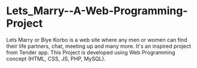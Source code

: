 # Lets_Marry--A-Web-Programming-Project
Lets Marry or Biye Korbo is a web site where any men or women can find their life partners, chat, meeting up and many more. It's an inspired  project from Tender app. This Project is developed using Web Programming concept (HTML, CSS, JS, PHP, MySQL).
